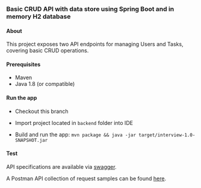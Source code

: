 ### Basic CRUD API with data store using Spring Boot and in memory H2 database
#### About
This project exposes two API endpoints for managing Users and Tasks, covering basic CRUD operations.

#### Prerequisites
- Maven
- Java 1.8 (or compatible)

#### Run the app
- Checkout this branch

- Import project located in `backend` folder into IDE

- Build and run the app:
  `mvn package && java -jar target/interview-1.0-SNAPSHOT.jar`


#### Test
API specifications are available via [swagger](http://localhost:8080/swagger-ui/index.html). 

A Postman API collection of request samples can be found [here](src%2Fmain%2Fresources%2FUsers_Task.postman_collection.json).